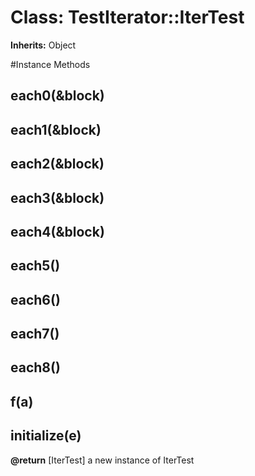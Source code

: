 # Class: TestIterator::IterTest
**Inherits:** Object
    




#Instance Methods
## each0(&block) [](#method-i-each0)

## each1(&block) [](#method-i-each1)

## each2(&block) [](#method-i-each2)

## each3(&block) [](#method-i-each3)

## each4(&block) [](#method-i-each4)

## each5() [](#method-i-each5)

## each6() [](#method-i-each6)

## each7() [](#method-i-each7)

## each8() [](#method-i-each8)

## f(a) [](#method-i-f)

## initialize(e) [](#method-i-initialize)

**@return** [IterTest] a new instance of IterTest

